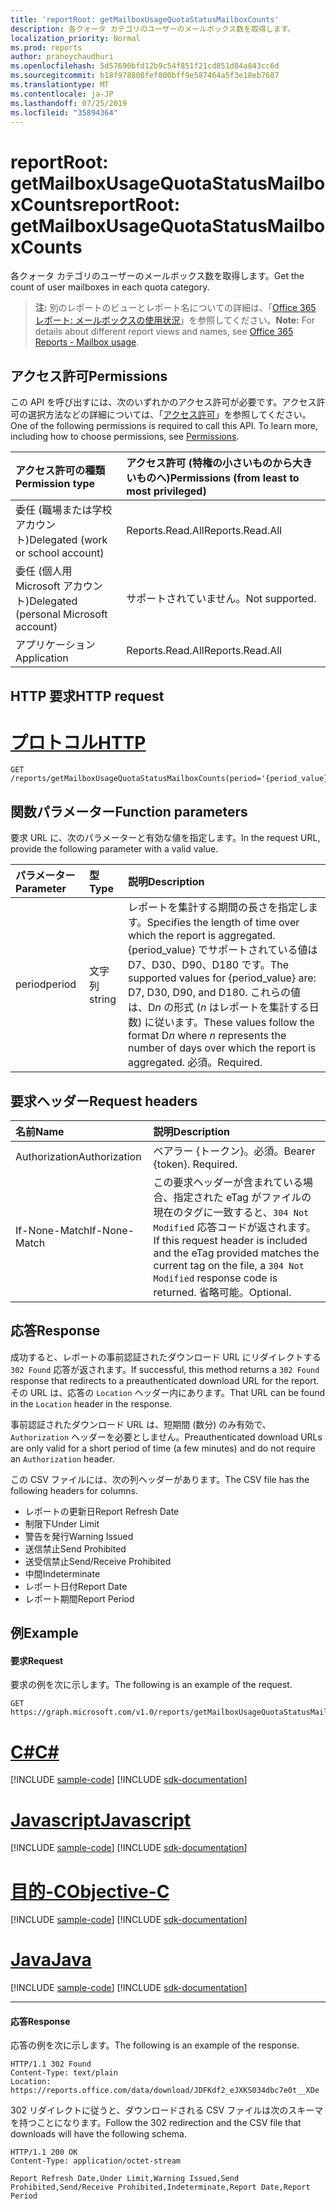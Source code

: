 ```yaml
---
title: 'reportRoot: getMailboxUsageQuotaStatusMailboxCounts'
description: 各クォータ カテゴリのユーザーのメールボックス数を取得します。
localization_priority: Normal
ms.prod: reports
author: pranoychaudhuri
ms.openlocfilehash: 5d57690bfd12b9c54f851f21cd851d84a843cc6d
ms.sourcegitcommit: b18f978808fef800bff9e587464a5f3e18eb7687
ms.translationtype: MT
ms.contentlocale: ja-JP
ms.lasthandoff: 07/25/2019
ms.locfileid: "35894364"
---
```

# <a name="reportroot-getmailboxusagequotastatusmailboxcounts"></a><span data-ttu-id="2872f-103">reportRoot: getMailboxUsageQuotaStatusMailboxCounts</span><span class="sxs-lookup"><span data-stu-id="2872f-103">reportRoot: getMailboxUsageQuotaStatusMailboxCounts</span></span>

<span data-ttu-id="2872f-104">各クォータ カテゴリのユーザーのメールボックス数を取得します。</span><span class="sxs-lookup"><span data-stu-id="2872f-104">Get the count of user mailboxes in each quota category.</span></span>

> <span data-ttu-id="2872f-105">**注:** 別のレポートのビューとレポート名についての詳細は、「[Office 365 レポート: メールボックスの使用状況](https://support.office.com/client/Mailbox-usage-beffbe01-ce2d-4614-9ae5-7898868e2729)」を参照してください。</span><span class="sxs-lookup"><span data-stu-id="2872f-105">**Note:** For details about different report views and names, see [Office 365 Reports - Mailbox usage](https://support.office.com/client/Mailbox-usage-beffbe01-ce2d-4614-9ae5-7898868e2729).</span></span>

## <a name="permissions"></a><span data-ttu-id="2872f-106">アクセス許可</span><span class="sxs-lookup"><span data-stu-id="2872f-106">Permissions</span></span>

<span data-ttu-id="2872f-p101">この API を呼び出すには、次のいずれかのアクセス許可が必要です。アクセス許可の選択方法などの詳細については、「[アクセス許可](/graph/permissions-reference)」を参照してください。</span><span class="sxs-lookup"><span data-stu-id="2872f-p101">One of the following permissions is required to call this API. To learn more, including how to choose permissions, see [Permissions](/graph/permissions-reference).</span></span>

| <span data-ttu-id="2872f-109">アクセス許可の種類</span><span class="sxs-lookup"><span data-stu-id="2872f-109">Permission type</span></span>                        | <span data-ttu-id="2872f-110">アクセス許可 (特権の小さいものから大きいものへ)</span><span class="sxs-lookup"><span data-stu-id="2872f-110">Permissions (from least to most privileged)</span></span> |
| :------------------------------------- | :--------------------------------------- |
| <span data-ttu-id="2872f-111">委任 (職場または学校アカウント)</span><span class="sxs-lookup"><span data-stu-id="2872f-111">Delegated (work or school account)</span></span>     | <span data-ttu-id="2872f-112">Reports.Read.All</span><span class="sxs-lookup"><span data-stu-id="2872f-112">Reports.Read.All</span></span>                         |
| <span data-ttu-id="2872f-113">委任 (個人用 Microsoft アカウント)</span><span class="sxs-lookup"><span data-stu-id="2872f-113">Delegated (personal Microsoft account)</span></span> | <span data-ttu-id="2872f-114">サポートされていません。</span><span class="sxs-lookup"><span data-stu-id="2872f-114">Not supported.</span></span>                           |
| <span data-ttu-id="2872f-115">アプリケーション</span><span class="sxs-lookup"><span data-stu-id="2872f-115">Application</span></span>                            | <span data-ttu-id="2872f-116">Reports.Read.All</span><span class="sxs-lookup"><span data-stu-id="2872f-116">Reports.Read.All</span></span>                         |

## <a name="http-request"></a><span data-ttu-id="2872f-117">HTTP 要求</span><span class="sxs-lookup"><span data-stu-id="2872f-117">HTTP request</span></span>


# <a name="httptabhttp"></a>[<span data-ttu-id="2872f-118">プロトコル</span><span class="sxs-lookup"><span data-stu-id="2872f-118">HTTP</span></span>](#tab/http)
<!-- { "blockType": "ignored" } --> 

```http
GET /reports/getMailboxUsageQuotaStatusMailboxCounts(period='{period_value}')
```

## <a name="function-parameters"></a><span data-ttu-id="2872f-119">関数パラメーター</span><span class="sxs-lookup"><span data-stu-id="2872f-119">Function parameters</span></span>

<span data-ttu-id="2872f-120">要求 URL に、次のパラメーターと有効な値を指定します。</span><span class="sxs-lookup"><span data-stu-id="2872f-120">In the request URL, provide the following parameter with a valid value.</span></span>

| <span data-ttu-id="2872f-121">パラメーター</span><span class="sxs-lookup"><span data-stu-id="2872f-121">Parameter</span></span> | <span data-ttu-id="2872f-122">型</span><span class="sxs-lookup"><span data-stu-id="2872f-122">Type</span></span>   | <span data-ttu-id="2872f-123">説明</span><span class="sxs-lookup"><span data-stu-id="2872f-123">Description</span></span>                              |
| :-------- | :----- | :--------------------------------------- |
| <span data-ttu-id="2872f-124">period</span><span class="sxs-lookup"><span data-stu-id="2872f-124">period</span></span>    | <span data-ttu-id="2872f-125">文字列</span><span class="sxs-lookup"><span data-stu-id="2872f-125">string</span></span> | <span data-ttu-id="2872f-126">レポートを集計する期間の長さを指定します。</span><span class="sxs-lookup"><span data-stu-id="2872f-126">Specifies the length of time over which the report is aggregated.</span></span> <span data-ttu-id="2872f-127">{period_value} でサポートされている値は D7、D30、D90、D180 です。</span><span class="sxs-lookup"><span data-stu-id="2872f-127">The supported values for {period_value} are: D7, D30, D90, and D180.</span></span> <span data-ttu-id="2872f-128">これらの値は、D*n* の形式 (*n* はレポートを集計する日数) に従います。</span><span class="sxs-lookup"><span data-stu-id="2872f-128">These values follow the format D*n* where *n* represents the number of days over which the report is aggregated.</span></span> <span data-ttu-id="2872f-129">必須。</span><span class="sxs-lookup"><span data-stu-id="2872f-129">Required.</span></span> |

## <a name="request-headers"></a><span data-ttu-id="2872f-130">要求ヘッダー</span><span class="sxs-lookup"><span data-stu-id="2872f-130">Request headers</span></span>

| <span data-ttu-id="2872f-131">名前</span><span class="sxs-lookup"><span data-stu-id="2872f-131">Name</span></span>          | <span data-ttu-id="2872f-132">説明</span><span class="sxs-lookup"><span data-stu-id="2872f-132">Description</span></span>                              |
| :------------ | :--------------------------------------- |
| <span data-ttu-id="2872f-133">Authorization</span><span class="sxs-lookup"><span data-stu-id="2872f-133">Authorization</span></span> | <span data-ttu-id="2872f-p103">ベアラー {トークン}。必須。</span><span class="sxs-lookup"><span data-stu-id="2872f-p103">Bearer {token}. Required.</span></span>                |
| <span data-ttu-id="2872f-136">If-None-Match</span><span class="sxs-lookup"><span data-stu-id="2872f-136">If-None-Match</span></span> | <span data-ttu-id="2872f-137">この要求ヘッダーが含まれている場合、指定された eTag がファイルの現在のタグに一致すると、`304 Not Modified` 応答コードが返されます。</span><span class="sxs-lookup"><span data-stu-id="2872f-137">If this request header is included and the eTag provided matches the current tag on the file, a `304 Not Modified` response code is returned.</span></span> <span data-ttu-id="2872f-138">省略可能。</span><span class="sxs-lookup"><span data-stu-id="2872f-138">Optional.</span></span> |

## <a name="response"></a><span data-ttu-id="2872f-139">応答</span><span class="sxs-lookup"><span data-stu-id="2872f-139">Response</span></span>

<span data-ttu-id="2872f-140">成功すると、レポートの事前認証されたダウンロード URL にリダイレクトする `302 Found` 応答が返されます。</span><span class="sxs-lookup"><span data-stu-id="2872f-140">If successful, this method returns a `302 Found` response that redirects to a preauthenticated download URL for the report.</span></span> <span data-ttu-id="2872f-141">その URL は、応答の `Location` ヘッダー内にあります。</span><span class="sxs-lookup"><span data-stu-id="2872f-141">That URL can be found in the `Location` header in the response.</span></span>

<span data-ttu-id="2872f-142">事前認証されたダウンロード URL は、短期間 (数分) のみ有効で、`Authorization` ヘッダーを必要としません。</span><span class="sxs-lookup"><span data-stu-id="2872f-142">Preauthenticated download URLs are only valid for a short period of time (a few minutes) and do not require an `Authorization` header.</span></span>

<span data-ttu-id="2872f-143">この CSV ファイルには、次の列ヘッダーがあります。</span><span class="sxs-lookup"><span data-stu-id="2872f-143">The CSV file has the following headers for columns.</span></span>

- <span data-ttu-id="2872f-144">レポートの更新日</span><span class="sxs-lookup"><span data-stu-id="2872f-144">Report Refresh Date</span></span>
- <span data-ttu-id="2872f-145">制限下</span><span class="sxs-lookup"><span data-stu-id="2872f-145">Under Limit</span></span>
- <span data-ttu-id="2872f-146">警告を発行</span><span class="sxs-lookup"><span data-stu-id="2872f-146">Warning Issued</span></span>
- <span data-ttu-id="2872f-147">送信禁止</span><span class="sxs-lookup"><span data-stu-id="2872f-147">Send Prohibited</span></span>
- <span data-ttu-id="2872f-148">送受信禁止</span><span class="sxs-lookup"><span data-stu-id="2872f-148">Send/Receive Prohibited</span></span>
- <span data-ttu-id="2872f-149">中間</span><span class="sxs-lookup"><span data-stu-id="2872f-149">Indeterminate</span></span>
- <span data-ttu-id="2872f-150">レポート日付</span><span class="sxs-lookup"><span data-stu-id="2872f-150">Report Date</span></span>
- <span data-ttu-id="2872f-151">レポート期間</span><span class="sxs-lookup"><span data-stu-id="2872f-151">Report Period</span></span>

## <a name="example"></a><span data-ttu-id="2872f-152">例</span><span class="sxs-lookup"><span data-stu-id="2872f-152">Example</span></span>

#### <a name="request"></a><span data-ttu-id="2872f-153">要求</span><span class="sxs-lookup"><span data-stu-id="2872f-153">Request</span></span>

<span data-ttu-id="2872f-154">要求の例を次に示します。</span><span class="sxs-lookup"><span data-stu-id="2872f-154">The following is an example of the request.</span></span>

<!--{
  "blockType": "request",
  "isComposable": true,
  "name": "reportroot_getmailboxusagequotastatusmailboxcounts"
}-->

```http
GET https://graph.microsoft.com/v1.0/reports/getMailboxUsageQuotaStatusMailboxCounts(period='D7')
```
# <a name="ctabcsharp"></a>[<span data-ttu-id="2872f-155">C#</span><span class="sxs-lookup"><span data-stu-id="2872f-155">C#</span></span>](#tab/csharp)
[!INCLUDE [sample-code](../includes/snippets/csharp/reportroot-getmailboxusagequotastatusmailboxcounts-csharp-snippets.md)]
[!INCLUDE [sdk-documentation](../includes/snippets/snippets-sdk-documentation-link.md)]

# <a name="javascripttabjavascript"></a>[<span data-ttu-id="2872f-156">Javascript</span><span class="sxs-lookup"><span data-stu-id="2872f-156">Javascript</span></span>](#tab/javascript)
[!INCLUDE [sample-code](../includes/snippets/javascript/reportroot-getmailboxusagequotastatusmailboxcounts-javascript-snippets.md)]
[!INCLUDE [sdk-documentation](../includes/snippets/snippets-sdk-documentation-link.md)]

# <a name="objective-ctabobjc"></a>[<span data-ttu-id="2872f-157">目的-C</span><span class="sxs-lookup"><span data-stu-id="2872f-157">Objective-C</span></span>](#tab/objc)
[!INCLUDE [sample-code](../includes/snippets/objc/reportroot-getmailboxusagequotastatusmailboxcounts-objc-snippets.md)]
[!INCLUDE [sdk-documentation](../includes/snippets/snippets-sdk-documentation-link.md)]

# <a name="javatabjava"></a>[<span data-ttu-id="2872f-158">Java</span><span class="sxs-lookup"><span data-stu-id="2872f-158">Java</span></span>](#tab/java)
[!INCLUDE [sample-code](../includes/snippets/java/reportroot-getmailboxusagequotastatusmailboxcounts-java-snippets.md)]
[!INCLUDE [sdk-documentation](../includes/snippets/snippets-sdk-documentation-link.md)]

---


#### <a name="response"></a><span data-ttu-id="2872f-159">応答</span><span class="sxs-lookup"><span data-stu-id="2872f-159">Response</span></span>

<span data-ttu-id="2872f-160">応答の例を次に示します。</span><span class="sxs-lookup"><span data-stu-id="2872f-160">The following is an example of the response.</span></span>

<!-- {
  "blockType": "response",
  "truncated": true,
  "@odata.type": "microsoft.graph.report"
} -->

```http
HTTP/1.1 302 Found
Content-Type: text/plain
Location: https://reports.office.com/data/download/JDFKdf2_eJXKS034dbc7e0t__XDe
```

<span data-ttu-id="2872f-161">302 リダイレクトに従うと、ダウンロードされる CSV ファイルは次のスキーマを持つことになります。</span><span class="sxs-lookup"><span data-stu-id="2872f-161">Follow the 302 redirection and the CSV file that downloads will have the following schema.</span></span>

<!-- { "blockType": "ignored" } --> 

```http
HTTP/1.1 200 OK
Content-Type: application/octet-stream

Report Refresh Date,Under Limit,Warning Issued,Send Prohibited,Send/Receive Prohibited,Indeterminate,Report Date,Report Period
```
<!-- uuid: 8fcb5dbc-d5aa-4681-8e31-b001d5168d79 
2015-10-25 14:57:30 UTC -->
<!-- {
  "type": "#page.annotation",
  "description": "Example",
  "keywords": "",
  "section": "documentation",
  "tocPath": "",
  "suppressions": [
  ]
}-->
